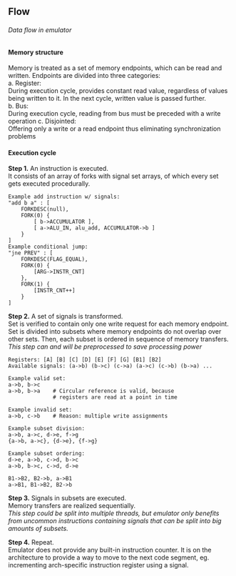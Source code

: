 ## Flow
###### Data flow in emulator

#### Memory structure

Memory is treated as a set of memory endpoints, which can be read and written.
Endpoints are divided into three categories:  
a. Register:  
  During execution cycle, provides constant read value, regardless of
values being written to it. In the next cycle, written value is passed further.  
b. Bus:  
  During execution cycle, reading from bus must be preceded with a write operation
c. Disjointed:  
  Offering only a write or a read endpoint thus eliminating synchronization problems

#### Execution cycle

**Step 1.** An instruction is executed.  
It consists of an array of forks with signal set arrays, 
of which every set gets executed procedurally.

```
Example add instruction w/ signals:
"add b a" : [
    FORKDESC(null),
    FORK(0) {
        [ b->ACCUMULATOR ],
        [ a->ALU_IN, alu_add, ACCUMULATOR->b ]
    }
]
Example conditional jump:
"jne PREV" : [
    FORKDESC(FLAG_EQUAL),
    FORK(0) {
        [ARG->INSTR_CNT]
    },
    FORK(1) {
        [INSTR_CNT++]
    }
]
```

**Step 2.** A set of signals is transformed.  
Set is verified to contain only one write request for each memory endpoint.
Set is divided into subsets where memory endpoints do not overlap
over other sets. 
Then, each subset is ordered in sequence of memory transfers.  
_This step can and will be preprocessed to save processing power_

```
Registers: [A] [B] [C] [D] [E] [F] [G] [B1] [B2]
Available signals: (a->b) (b->c) (c->a) (a->c) (c->b) (b->a) ...

Example valid set:
a->b, b->c
a->b, b->a    # Circular reference is valid, because
              # registers are read at a point in time

Example invalid set:
a->b, c->b    # Reason: multiple write assignments

Example subset division:
a->b, a->c, d->e, f->g
{a->b, a->c}, {d->e}, {f->g}

Example subset ordering:
d->e, a->b, c->d, b->c
a->b, b->c, c->d, d->e

B1->B2, B2->b, a->B1
a->B1, B1->B2, B2->b
```

**Step 3.** Signals in subsets are executed.  
Memory transfers are realized sequentially.  
_This step could be split into multiple threads, but emulator only benefits from uncommon instructions containing signals that can be split into big amounts of subsets._

**Step 4.** Repeat.  
Emulator does not provide any built-in instruction counter. 
It is on the architecture to provide a way to move to the next code segment,
eg. incrementing arch-specific instruction register using a signal.